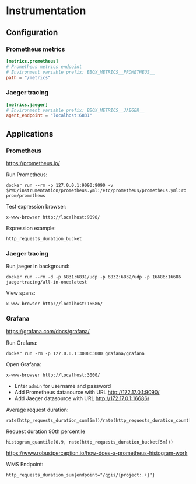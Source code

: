 # Instrumentation

## Configuration

### Prometheus metrics

```toml
[metrics.prometheus]
# Prometheus metrics endpoint
# Environment variable prefix: BBOX_METRICS__PROMETHEUS__
path = "/metrics"
```

### Jaeger tracing

```toml
[metrics.jaeger]
# Environment variable prefix: BBOX_METRICS__JAEGER__
agent_endpoint = "localhost:6831"
```

## Applications

### Prometheus

<https://prometheus.io/>

Run Prometheus:

    docker run --rm -p 127.0.0.1:9090:9090 -v $PWD/instrumentation/prometheus.yml:/etc/prometheus/prometheus.yml:ro prom/prometheus

Test expression browser:

    x-www-browser http://localhost:9090/

Expression example:

    http_requests_duration_bucket


### Jaeger tracing

Run jaeger in background:

    docker run --rm -d -p 6831:6831/udp -p 6832:6832/udp -p 16686:16686 jaegertracing/all-in-one:latest

View spans:

    x-www-browser http://localhost:16686/


### Grafana

<https://grafana.com/docs/grafana/>

Run Grafana:

    docker run -rm -p 127.0.0.1:3000:3000 grafana/grafana

Open Grafana:

    x-www-browser http://localhost:3000/

- Enter `admin` for username and password
- Add Prometheus datasource with URL http://172.17.0.1:9090/
- Add Jaeger datasource with URL http://172.17.0.1:16686/

Average request duration:

    rate(http_requests_duration_sum[5m])/rate(http_requests_duration_count[5m])

Request duration 90th percentile
        
    histogram_quantile(0.9, rate(http_requests_duration_bucket[5m]))

<https://www.robustperception.io/how-does-a-prometheus-histogram-work>

WMS Endpoint:

    http_requests_duration_sum{endpoint="/qgis/{project:.+}"}
